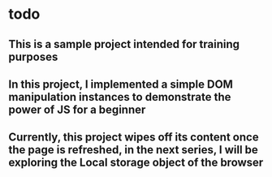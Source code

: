# todo

## This is a sample project intended for training purposes
## In this project, I implemented a simple DOM manipulation instances to demonstrate the power of JS for a beginner
## Currently, this project wipes off its content once the page is refreshed, in the next series, I will be exploring the Local storage object of the browser